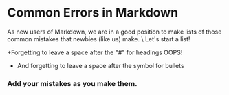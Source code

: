 # Common Errors in Markdown

As new users of Markdown, we are in a good position to make lists of those common mistakes that newbies (like us) make. \ Let's start a list!

+Forgetting to leave a space after the "#" for headings
OOPS!  
+ And forgetting to leave a space after the symbol for bullets

### Add your mistakes as you make them.